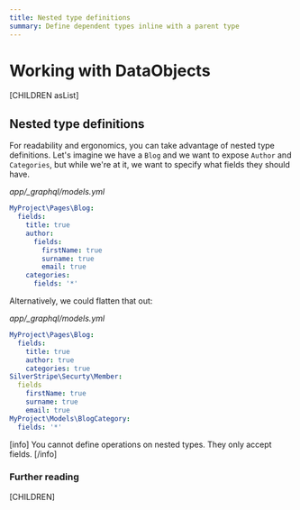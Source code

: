 ```yaml
---
title: Nested type definitions
summary: Define dependent types inline with a parent type
---
```

# Working with DataObjects

[CHILDREN asList]

## Nested type definitions

For readability and ergonomics, you can take advantage of nested type definitions. Let's imagine
we have a `Blog` and we want to expose `Author` and `Categories`, but while we're at it, we want
to specify what fields they should have.

*app/_graphql/models.yml*
```yaml
MyProject\Pages\Blog:
  fields:
    title: true
    author:
      fields:
        firstName: true
        surname: true
        email: true
    categories:
      fields: '*'
```

Alternatively, we could flatten that out:

*app/_graphql/models.yml*
```yaml
MyProject\Pages\Blog:
  fields:
    title: true
    author: true
    categories: true
SilverStripe\Securty\Member:
  fields
    firstName: true
    surname: true
    email: true
MyProject\Models\BlogCategory:
  fields: '*'
```

[info]
You cannot define operations on nested types. They only accept fields.
[/info]

### Further reading

[CHILDREN]
